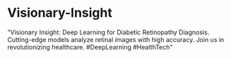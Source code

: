 # Visionary-Insight
"Visionary Insight: Deep Learning for Diabetic Retinopathy Diagnosis. Cutting-edge models analyze retinal images with high accuracy. Join us in revolutionizing healthcare. #DeepLearning #HealthTech"
